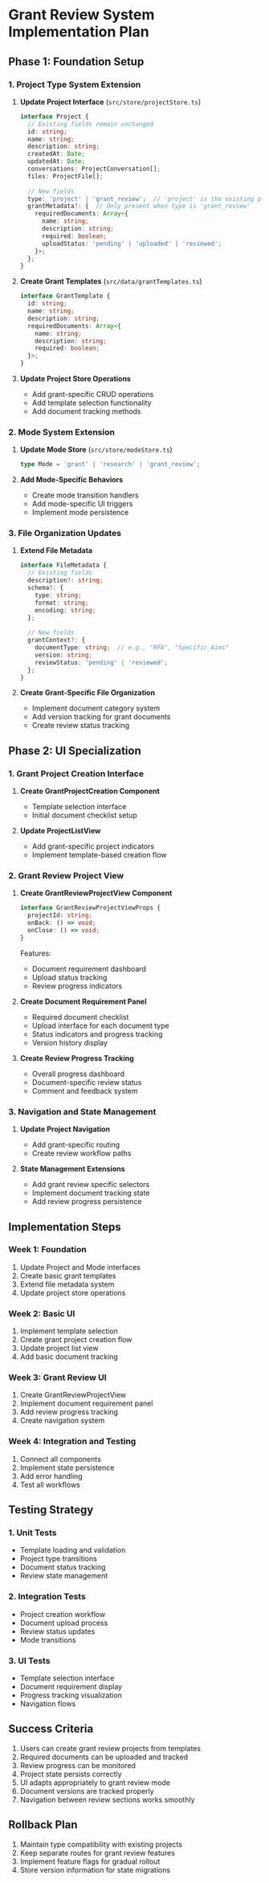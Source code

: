 # Grant Review System Implementation Plan

## Phase 1: Foundation Setup

### 1. Project Type System Extension
1. **Update Project Interface** (`src/store/projectStore.ts`)
   ```typescript
   interface Project {
     // Existing fields remain unchanged
     id: string;
     name: string;
     description: string;
     createdAt: Date;
     updatedAt: Date;
     conversations: ProjectConversation[];
     files: ProjectFile[];
     
     // New fields
     type: 'project' | 'grant_review';  // 'project' is the existing project type
     grantMetadata?: {  // Only present when type is 'grant_review'
       requiredDocuments: Array<{
         name: string;
         description: string;
         required: boolean;
         uploadStatus: 'pending' | 'uploaded' | 'reviewed';
       }>;
     };
   }
   ```

2. **Create Grant Templates** (`src/data/grantTemplates.ts`)
   ```typescript
   interface GrantTemplate {
     id: string;
     name: string;
     description: string;
     requiredDocuments: Array<{
       name: string;
       description: string;
       required: boolean;
     }>;
   }
   ```

3. **Update Project Store Operations**
   - Add grant-specific CRUD operations
   - Add template selection functionality
   - Add document tracking methods

### 2. Mode System Extension
1. **Update Mode Store** (`src/store/modeStore.ts`)
   ```typescript
   type Mode = 'grant' | 'research' | 'grant_review';
   ```

2. **Add Mode-Specific Behaviors**
   - Create mode transition handlers
   - Add mode-specific UI triggers
   - Implement mode persistence

### 3. File Organization Updates
1. **Extend File Metadata**
   ```typescript
   interface FileMetadata {
     // Existing fields
     description?: string;
     schema?: {
       type: string;
       format: string;
       encoding: string;
     };
     
     // New fields
     grantContext?: {
       documentType: string;  // e.g., "RFA", "Specific_Aims"
       version: string;
       reviewStatus: 'pending' | 'reviewed';
     };
   }
   ```

2. **Create Grant-Specific File Organization**
   - Implement document category system
   - Add version tracking for grant documents
   - Create review status tracking

## Phase 2: UI Specialization

### 1. Grant Project Creation Interface
1. **Create GrantProjectCreation Component**
   - Template selection interface
   - Initial document checklist setup

2. **Update ProjectListView**
   - Add grant-specific project indicators
   - Implement template-based creation flow

### 2. Grant Review Project View
1. **Create GrantReviewProjectView Component**
   ```typescript
   interface GrantReviewProjectViewProps {
     projectId: string;
     onBack: () => void;
     onClose: () => void;
   }
   ```
   Features:
   - Document requirement dashboard
   - Upload status tracking
   - Review progress indicators

2. **Create Document Requirement Panel**
   - Required document checklist
   - Upload interface for each document type
   - Status indicators and progress tracking
   - Version history display

3. **Create Review Progress Tracking**
   - Overall progress dashboard
   - Document-specific review status
   - Comment and feedback system

### 3. Navigation and State Management
1. **Update Project Navigation**
   - Add grant-specific routing
   - Create review workflow paths

2. **State Management Extensions**
   - Add grant review specific selectors
   - Implement document tracking state
   - Add review progress persistence

## Implementation Steps

### Week 1: Foundation
1. Update Project and Mode interfaces
2. Create basic grant templates
3. Extend file metadata system
4. Update project store operations

### Week 2: Basic UI
1. Implement template selection
2. Create grant project creation flow
3. Update project list view
4. Add basic document tracking

### Week 3: Grant Review UI
1. Create GrantReviewProjectView
2. Implement document requirement panel
3. Add review progress tracking
4. Create navigation system

### Week 4: Integration and Testing
1. Connect all components
2. Implement state persistence
3. Add error handling
4. Test all workflows

## Testing Strategy

### 1. Unit Tests
- Template loading and validation
- Project type transitions
- Document status tracking
- Review state management

### 2. Integration Tests
- Project creation workflow
- Document upload process
- Review status updates
- Mode transitions

### 3. UI Tests
- Template selection interface
- Document requirement display
- Progress tracking visualization
- Navigation flows

## Success Criteria
1. Users can create grant review projects from templates
2. Required documents can be uploaded and tracked
3. Review progress can be monitored
4. Project state persists correctly
5. UI adapts appropriately to grant review mode
6. Document versions are tracked properly
7. Navigation between review sections works smoothly

## Rollback Plan
1. Maintain type compatibility with existing projects
2. Keep separate routes for grant review features
3. Implement feature flags for gradual rollout
4. Store version information for state migrations 